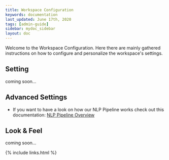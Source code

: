 ```yaml
---
title: Workspace Configuration
keywords: documentation
last_updated: June 17th, 2020
tags: [admin-guide]
sidebar: mydoc_sidebar
layout: doc
---
```


Welcome to the Workspace Configuration. Here there are mainly gathered instructions on how to configure and personalize the workspace's settings.


## Setting

coming soon...

## Advanced Settings

+ If you want to have a look on how our NLP Pipeline works check out this documentation: [NLP Pipeline Overview]


## Look & Feel

coming soon...



[NLP Pipeline Overview]: </docs/NLP-pipeline-overview>


{% include links.html %}
